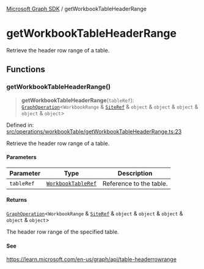 [Microsoft Graph SDK](README.md) / getWorkbookTableHeaderRange

# getWorkbookTableHeaderRange

Retrieve the header row range of a table.

## Functions

### getWorkbookTableHeaderRange()

> **getWorkbookTableHeaderRange**(`tableRef`): [`GraphOperation`](GraphOperation.md#graphoperation)\<`WorkbookRange` & [`SiteRef`](SiteRef.md#siteref) & `object` & `object` & `object` & `object` & `object`\>

Defined in: [src/operations/workbookTable/getWorkbookTableHeaderRange.ts:23](https://github.com/Future-Secure-AI/microsoft-graph/blob/main/src/operations/workbookTable/getWorkbookTableHeaderRange.ts#L23)

Retrieve the header row range of a table.

#### Parameters

| Parameter | Type | Description |
| ------ | ------ | ------ |
| `tableRef` | [`WorkbookTableRef`](WorkbookTableRef.md#workbooktableref) | Reference to the table. |

#### Returns

[`GraphOperation`](GraphOperation.md#graphoperation)\<`WorkbookRange` & [`SiteRef`](SiteRef.md#siteref) & `object` & `object` & `object` & `object` & `object`\>

The header row range of the specified table.

#### See

https://learn.microsoft.com/en-us/graph/api/table-headerrowrange
